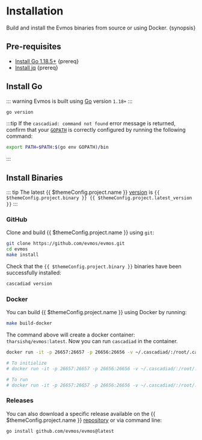 <!--
order: 1
-->

# Installation

Build and install the Evmos binaries from source or using Docker. {synopsis}

## Pre-requisites

- [Install Go 1.18.5+](https://golang.org/dl/) {prereq}
- [Install jq](https://stedolan.github.io/jq/download/) {prereq}

## Install Go

::: warning
Evmos is built using [Go](https://golang.org/dl/) version `1.18+`
:::

```bash
go version
```

:::tip
If the `cascadiad: command not found` error message is returned, confirm that your [`GOPATH`](https://golang.org/doc/gopath_code#GOPATH) is correctly configured by running the following command:

```bash
export PATH=$PATH:$(go env GOPATH)/bin
```

:::

## Install Binaries

::: tip
The latest {{ $themeConfig.project.name }} [version](https://github.com/evmos/evmos/releases) is `{{ $themeConfig.project.binary }} {{ $themeConfig.project.latest_version }}`
:::

### GitHub

Clone and build {{ $themeConfig.project.name }} using `git`:

```bash
git clone https://github.com/evmos/evmos.git
cd evmos
make install
```

Check that the `{{ $themeConfig.project.binary }}` binaries have been successfully installed:

```bash
cascadiad version
```

### Docker

You can build {{ $themeConfig.project.name }} using Docker by running:

```bash
make build-docker
```

The command above will create a docker container: `tharsishq/evmos:latest`. Now you can run `cascadiad` in the container.

```bash
docker run -it -p 26657:26657 -p 26656:26656 -v ~/.cascadiad/:/root/.cascadiad tharsishq/evmos:latest cascadiad version

# To initialize
# docker run -it -p 26657:26657 -p 26656:26656 -v ~/.cascadiad/:/root/.cascadiad tharsishq/evmos:latest cascadiad init test-chain --chain-id test_9000-2

# To run
# docker run -it -p 26657:26657 -p 26656:26656 -v ~/.cascadiad/:/root/.cascadiad tharsishq/evmos:latest cascadiad start
```

### Releases

You can also download a specific release available on the {{ $themeConfig.project.name }} [repository](https://github.com/evmos/evmos/releases) or via command line:

```bash
go install github.com/evmos/evmos@latest
```
